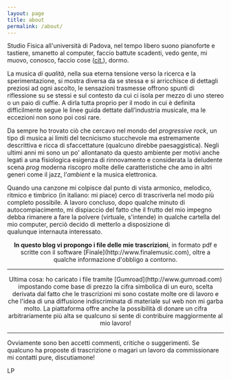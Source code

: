 ```yaml
---
layout: page
title: about
permalink: /about/
---
```


Studio Fisica all'università di Padova, nel tempo libero suono pianoforte e
tastiere, smanetto al computer, faccio battute scadenti, vedo gente, mi muovo,
conosco, faccio cose ([cit.](http://www.youtube.com/watch?v=vAOsC8zL95E)),
dormo.

La musica *di qualità*, nella sua eterna tensione verso la ricerca e la
sperimentazione, si mostra diversa da se stessa e si arricchisce di dettagli
preziosi ad ogni ascolto, le sensazioni trasmesse offrono spunti di riflessione
su se stessi e sul contesto da cui ci isola per mezzo di uno stereo o un paio
di cuffie. A dirla tutta proprio per il modo in cui è definita difficilmente
segue le linee guida dettate dall’industria musicale, ma le eccezioni non sono
poi così rare.

Da sempre ho trovato ciò che cercavo nel mondo del *progressive rock*, un tipo
di musica ai limiti del tecnicismo stucchevole ma estremamente descrittiva e
ricca di sfaccettature (qualcuno direbbe paesaggistica). Negli ultimi anni mi
sono un po' allontanato da questo ambiente per motivi anche legati a una
fisiologica esigenza di rinnovamento e considerata la deludente scena *prog*
moderna riscopro molte delle caratteristiche che amo in altri generi come il
jazz, l’*ambient* e la musica elettronica.

Quando una canzone mi colpisce dal punto di vista armonico, melodico, ritmico e
timbrico (in italiano: mi piace) cerco di trascriverla nel modo più completo
possibile. A lavoro concluso, dopo qualche minuto di autocompiacimento, mi
dispiaccio del fatto che il frutto del mio impegno debba rimanere a fare la
polvere (virtuale, s'intende) in qualche cartella del mio computer, perciò
decido di metterlo a disposizione di qualunque internauta interessato.

<p style="text-align: center;">
    <strong>In questo blog vi propongo i file delle mie trascrizioni</strong>,
    in formato pdf e scritte con il software
    [Finale](http://www.finalemusic.com), oltre a qualche informazione
    d'obbligo a contorno.
</p>

<hr/>

<p style="text-align: center;">
    Ultima cosa: ho caricato i file tramite [Gumroad](http://www.gumroad.com)
    impostando come base di prezzo la cifra simbolica di un euro, scelta
    derivata dal fatto che le trascrizioni mi sono costate molte ore di lavoro
    e che l'idea di una diffusione indiscriminata di materiale sul web non mi
    garba molto. La piattaforma offre anche la possibilità di donare un cifra
    arbitrariamente più alta se qualcuno si sente di contribuire maggiormente
    al mio lavoro!
</p>

<hr/>

Ovviamente sono ben accetti commenti, critiche o suggerimenti. Se qualcuno ha
proposte di trascrizione o magari un lavoro da commissionare mi contatti pure,
discutiamone!

LP
